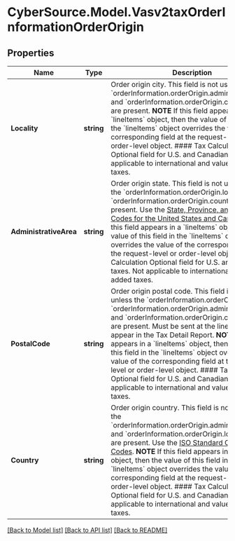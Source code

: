 # CyberSource.Model.Vasv2taxOrderInformationOrderOrigin
## Properties

Name | Type | Description | Notes
------------ | ------------- | ------------- | -------------
**Locality** | **string** | Order origin city. This field is not used unless the &#x60;orderInformation.orderOrigin.administrativeArea&#x60; and &#x60;orderInformation.orderOrigin.country&#x60; fields are present.  **NOTE** If this field appears in a &#x60;lineItems&#x60; object, then the value of this field in the &#x60;lineItems&#x60; object overrides the value of the corresponding field at the request-level or order-level object.  #### Tax Calculation Optional field for U.S. and Canadian taxes. Not applicable to international and value added taxes.  | [optional] 
**AdministrativeArea** | **string** | Order origin state. This field is not used unless the &#x60;orderInformation.orderOrigin.locality&#x60; and &#x60;orderInformation.orderOrigin.country&#x60; fields are present. Use the [State, Province, and Territory Codes for the United States and Canada](http://apps.cybersource.com/library/documentation/sbc/quickref/states_and_provinces.pdf).  **NOTE** If this field appears in a &#x60;lineItems&#x60; object, then the value of this field in the &#x60;lineItems&#x60; object overrides the value of the corresponding field at the request-level or order-level object.  #### Tax Calculation Optional field for U.S. and Canadian taxes. Not applicable to international and value added taxes.  | [optional] 
**PostalCode** | **string** | Order origin postal code. This field is not used unless the &#x60;orderInformation.orderOrigin.locality&#x60;, &#x60;orderInformation.orderOrigin.administrativeArea&#x60; and &#x60;orderInformation.orderOrigin.country&#x60; fields are present. Must be sent at the lineItem level to appear in the Tax Detail Report.  **NOTE** If this field appears in a &#x60;lineItems&#x60; object, then the value of this field in the &#x60;lineItems&#x60; object overrides the value of the corresponding field at the request-level or order-level object.  #### Tax Calculation Optional field for U.S. and Canadian taxes. Not applicable to international and value added taxes.  | [optional] 
**Country** | **string** | Order origin country. This field is not used unless the &#x60;orderInformation.orderOrigin.administrativeArea&#x60; and &#x60;orderInformation.orderOrigin.locality&#x60; fields are present. Use the [ISO Standard Country Codes](http://apps.cybersource.com/library/documentation/sbc/quickref/countries_alpha_list.pdf).  **NOTE** If this field appears in a &#x60;lineItems&#x60; object, then the value of this field in the &#x60;lineItems&#x60; object overrides the value of the corresponding field at the request-level or order-level object.  #### Tax Calculation Optional field for U.S. and Canadian taxes. Not applicable to international and value added taxes.  | [optional] 

[[Back to Model list]](../README.md#documentation-for-models) [[Back to API list]](../README.md#documentation-for-api-endpoints) [[Back to README]](../README.md)

